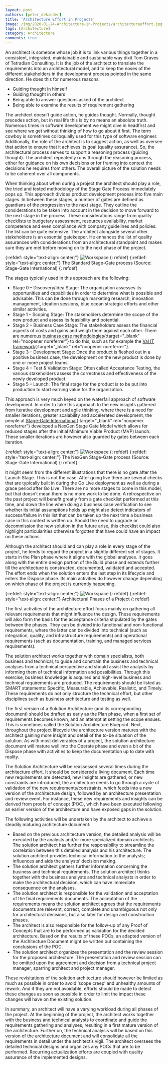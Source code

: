 ```yaml
---
layout: post
authors: [peter_dekinder]
title: 'Architecture Effort in Projects'
image: /img/2020-01-24-Architecture-in-Projects/architectureeffort.jpg
tags: [Architecture]
category: Architecture
comments: true
---
```


An architect is someone whose job it is to link various things together in a consistent, integrated, maintainable and sustainable way dixit Tom Graves of Tetradian Consulting. It is the job of the architect to translate the requirements into an architectural model, and to keep the noses of the different stakeholders in the development process pointed in the same direction. He does this for numerous reasons:
* Guiding thought in himself
* Guiding thought in others 
* Being able to answer questions asked of the architect
* Being able to examine the results of requirement gathering

The architect doesn’t guide action, he guides thought. Normally, thought precedes action, but in real life this is by no means an absolute truth. Numerous times in software development we might dive in headfirst and see where we get without thinking of how to go about it first. The term cowboy is sometimes colloquially used for this type of software engineer.  Additionally, the role of the architect is to suggest action, as well as oversee that action to ensure that it achieves its goal (quality assurance). So, the architectural process serves to support a reasoning process (guiding thought). The architect repeatedly runs through the reasoning process, either for guidance on his own decisions or for framing into context the decisions he requires from others. The overall picture of the solution needs to be coherent over all components.

When thinking about when during a project the architect should play a role, the tried and tested methodology of the Stage Gate Process immediately pops up. This approach divides product development process into five main stages. In between these stages, a number of gates are defined as guardians of the progression to the next stage. They outline the considerations to be taken into account in the decision to move forward to the next stage in the process. These considerations range from quality checklists to budgetary assessment, resources availability, market competence and even compliance with company guidelines and policies. The list can be quite extensive. The architect alongside several other stakeholders is an essential gatekeeper. He enhances the list of quality assurances with considerations from an architectural standpoint and makes sure they are met before moving on to the next phase of the project.

{:refdef: style="text-align: center;"}
<img src="{{ '/img/2020-01-24-Architecture-in-Projects/stage-gate-process.jpg' | prepend: site.baseurl }}" alt="Workspace" class="image" style="margin:0px auto; max-width:100%">
{: refdef}
{:refdef: style="text-align: center;"}
The Standard Stage-Gate process (Source: Stage-Gate International)
{: refdef}

The stages typically used in this approach are the following:

* Stage 0 – Discovery/Idea Stage: The organization assesses its opportunities and capabilities in order to determine what is possible and advisable. This can be done through marketing research, innovation management, ideation sessions, blue ocean strategic efforts and other similar activities.
* Stage 1 – Scoping Stage: The stakeholders determine the scope of the new product and assess its feasibility and potential. 
* Stage 2 – Business Case Stage: The stakeholders assess the financial aspects of costs and gains and weigh them against each other. There are numerous [business case methodologies](https://www.evolute.be/thoughts/buscase.html){:target="_blank" rel="noopener noreferrer"} to do this, such as for example the [Val IT framework](http://www.isaca.org/Knowledge-Center/Val-IT-IT-Value-Delivery-/){:target="_blank" rel="noopener noreferrer"}.
* Stage 3 – Development Stage: Once the product is fleshed out in a positive business case, the development on the new product is done by one or more project teams.
* Stage 4 – Test & Validation Stage: Often called Acceptance Testing, the various stakeholders assess the correctness and effectiveness of the newly developed product.
* Stage 5 – Launch: The final stage for the product is to be put into production to start earning value for the organization.

This approach is very much keyed on the waterfall approach of software development. In order to take this approach to the new insights gathered from iterative development and agile thinking, where there is a need for smaller iterations, greater scalability and accelerated development, the people at [Stage-Gate International](https://www.stage-gate.com/){:target="_blank" rel="noopener noreferrer"} developed a NexGen Stage Gate Model which allows for reduced stages after the initial Minimum Viable Product (MVP) launch. These smaller iterations are however also guarded by gates between each iteration.

{:refdef: style="text-align: center;"}
<img src="{{ '/img/2020-01-24-Architecture-in-Projects/stage-gate-nexgen.png' | prepend: site.baseurl }}" alt="Workspace" class="image" style="margin:0px auto; max-width:100%">
{: refdef}
{:refdef: style="text-align: center;"}
The NexGen Stage-Gate process (Source: Stage-Gate International)
{: refdef}

It might seem from the different illustrations that there is no gate after the Launch Stage. This is not the case. After going live there are several checks that are typically built in during the Go Live deployment as well as during a grace period after Go Live. There are no more stages to come in this model, but that doesn’t mean there is no more work to be done. A retrospective on the past project will benefit greatly from a gate checklist performed at this time, and down the line when doing a business case verification to see whether its initial assumptions holds up might also detect indicators of success/failure in this list that can be taken up the next time a business case in this context is written up. Should the need to upgrade or decommission the new solution in the future arise, this checklist could also highlight particularities otherwise forgotten that have could have an impact on these actions.

Although the architect should and can play a role in every stage of the project, he tends to regard the project in a slightly different set of stages. It starts in the Plan phase where it aligns with the global analyses. It goes along with the entire design portion of the Build phase and extends further till the architecture is constructed, documented, validated and accepted. The effort ends when the solution enters the last step in its lifecycle and enters the Dispose phase. Its main activities do however change depending on which phase of the project is currently happening.

{:refdef: style="text-align: center;"}
<img src="{{ '/img/2020-01-24-Architecture-in-Projects/archphases.png' | prepend: site.baseurl }}" alt="Workspace" class="image" style="margin:0px auto; max-width:100%">
{: refdef}
{:refdef: style="text-align: center;"}
Architectural Phases of a Project
{: refdef}

The first activities of the architecture effort focus mainly on gathering all relevant requirements that might influence the design. These requirements will also form the basis for the acceptance criteria stipulated by the gates between the phases. They can be divided into functional and non-functional requirements, where the latter can be divided into technical (such as integration, quality, and infrastructure requirements) and operational requirements (such as documentation, training, and managed services requirements).

The solution architect works together with domain specialists, both business and technical, to guide and constrain the business and technical analyses from a technical perspective and should assist the analysts by informing them of technical information and possibilities. Through this exercise, business knowledge is acquired and high-level business and technical requirements are produced. The requirements should be listed as SMART statements: Specific, Measurable, Achievable, Realistic, and Timely. These requirements do not only structure the technical effort, but other disciplines such as business architecture and testing as well.

The first version of a Solution Architecture (and its corresponding document) should be drafted as early as the Plan phase, when a first set of requirements becomes known, and an attempt at setting the scope ensues. This is sometimes called the Solution Architecture Blueprint. Next, throughout the project lifecycle the architecture version matures with the architect gaining more insight and detail of the to-be situation of the solution. As with most deliverables of a project, the solution architecture document will mature well into the Operate phase and even a bit of the Dispose phase with activities to keep the documentation up to date with reality.

The Solution Architecture will be reassessed several times during the architecture effort. It should be considered a living document. Each time new requirements are detected, new insights are gathered, or new constraints are introduced, the architecture needs to go through a cycle of validation of the new requirements/constraints, which feeds into a new version of the architecture design, followed by an architecture presentation and review event. For instance, these new requirements and insights can be derived from proofs of concept (POC), which have been executed following an earlier version of the architecture and have exposed gaps in the solution. 

The following activities will be undertaken by the architect to achieve a steadily maturing architecture document:

* Based on the previous architecture version, the detailed analysis will be executed by the analysts and/or more specialized domain architects. The solution architect has further the responsibility to streamline the correlation between this detailed analysis and his architecture. The solution architect provides technical information to the analysts; influences and aids the analysts’ decision making. 
* The solution architect gathers further information concerning the business and technical requirements. The solution architect thinks together with the business analysts and technical analysts in order to make the architectural decision, which can have immediate consequence on the analyses.
* The solution architect is responsible for the validation and acceptation of the final requirements documents. The acceptation of the requirements means the solution architect agrees that the requirements documents are relevant, correct, complete and unambiguous not only for architectural decisions, but also later for design and construction phases.
* The architect is also responsible for the follow-up of any Proof of Concepts that are to be performed as validation for the decided architecture. Based on the results of these POCs, an adapted version of the Architecture Document might be written out containing the conclusions of the POC.
* The solution architect organizes the presentation and the review session for the proposed architecture. The presentation and review session can be omitted upon the agreement and decision from a technical project manager, sparring architect and project manager.

These revisitations of the solution architecture should however be limited as much as possible in order to avoid ‘scope creep’ and unhealthy amounts of rework. And if they are not avoidable, efforts should be made to detect these changes as soon as possible in order to limit the impact these changes will have on the existing solution.

In summary, an architect will have a varying workload during all phases of the project. At the beginning of the project, the architect works together with the business and technical analysts to coordinate and guide the requirements gathering and analyses, resulting in a first mature version of the architecture. Further on, the technical analysis will be based on this version of the architecture document and will consolidate all the requirements in detail under the architect’s vigil. The architect oversees the detailed technical designs and organizes any POCs that are to be performed. Recurring actualization efforts are coupled with quality assurance of the implemented designs. 
